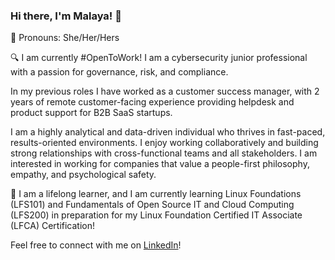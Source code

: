 ### Hi there, I'm Malaya! 👋

🌺 Pronouns: She/Her/Hers

🔍 I am currently #OpenToWork! I am a cybersecurity junior professional with a passion for governance, risk, and compliance.

In my previous roles I have worked as a customer success manager, with 2 years of remote customer-facing experience providing helpdesk and product support for B2B SaaS startups. 

I am a highly analytical and data-driven individual who thrives in fast-paced, results-oriented environments. I enjoy working collaboratively and building strong relationships with cross-functional teams and all stakeholders. I am interested in working for companies that value a people-first philosophy, empathy, and psychological safety.

🌱 I am a lifelong learner, and I am currently learning Linux Foundations (LFS101) and Fundamentals of Open Source IT and Cloud Computing (LFS200) in preparation for my Linux Foundation Certified IT Associate (LFCA) Certification!

Feel free to connect with me on [LinkedIn](https://www.linkedin.com/in/malaya-m/)!
